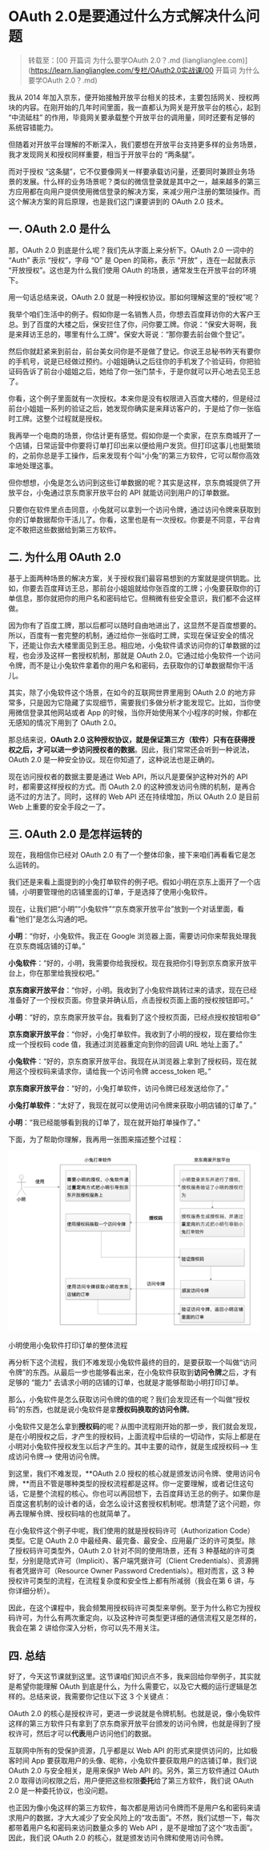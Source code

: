 # OAuth 2.0是要通过什么方式解决什么问题

> 转载至：[00 开篇词 为什么要学OAuth 2.0？.md (lianglianglee.com)](https://learn.lianglianglee.com/专栏/OAuth2.0实战课/00 开篇词 为什么要学OAuth 2.0？.md)

我从 2014 年加入京东，便开始接触开放平台相关的技术，主要包括网关、授权两块的内容。在刚开始的几年时间里面，我一直都认为网关是开放平台的核心，起到 “中流砥柱” 的作用，毕竟网关要承载整个开放平台的调用量，同时还要有足够的系统容错能力。

但随着对开放平台理解的不断深入，我们要想在开放平台支持更多样的业务场景，我才发现网关和授权同样重要，相当于开放平台的 “两条腿”。

而对于授权 “这条腿”，它不仅要像网关一样要承载访问量，还要同时兼顾业务场景的发展。什么样的业务场景呢？类似的微信登录就是其中之一，越来越多的第三方应用都在向用户提供使用微信登录的解决方案，来减少用户注册的繁琐操作。而这个解决方案的背后原理，也是我们这门课要讲到的 OAuth 2.0 技术。

## 一. OAuth 2.0 是什么

那，OAuth 2.0 到底是什么呢？我们先从字面上来分析下。OAuth 2.0 一词中的 “Auth” 表示 “授权”，字母 “O” 是 Open 的简称，表示 “开放” ，连在一起就表示 “开放授权”。这也是为什么我们使用 OAuth 的场景，通常发生在开放平台的环境下。

用一句话总结来说，OAuth 2.0 就是一种授权协议。那如何理解这里的“授权”呢？

我举个咱们生活中的例子。假如你是一名销售人员，你想去百度拜访你的大客户王总。到了百度的大楼之后，保安拦住了你，问你要工牌。你说：“保安大哥啊，我是来拜访王总的，哪里有什么工牌”。保安大哥说：“那你要去前台做个登记”。

然后你就赶紧来到前台，前台美女问你是不是做了登记。你说王总秘书昨天有要你的手机号，说是已经做过预约。小姐姐确认之后往你的手机发了个验证码，你把验证码告诉了前台小姐姐之后，她给了你一张门禁卡，于是你就可以开心地去见王总了。

你看，这个例子里面就有一次授权。本来你是没有权限进入百度大楼的，但是经过前台小姐姐一系列的验证之后，她发现你确实是来拜访客户的，于是给了你一张临时工牌。这整个过程就是授权。

我再举一个电商的场景，你估计更有感觉。假如你是一个卖家，在京东商城开了一个店铺，日常运营中你要将订单打印出来以便给用户发货。但打印这事儿也挺繁琐的，之前你总是手工操作，后来发现有个叫“小兔”的第三方软件，它可以帮你高效率地处理这事。

但你想想，小兔是怎么访问到这些订单数据的呢？其实是这样，京东商城提供了开放平台，小兔通过京东商家开放平台的 API 就能访问到用户的订单数据。

只要你在软件里点击同意，小兔就可以拿到一个访问令牌，通过访问令牌来获取到你的订单数据帮你干活儿了。你看，这里也是有一次授权。你要是不同意，平台肯定不敢把这些数据给到第三方软件。

## 二. 为什么用 OAuth 2.0

基于上面两种场景的解决方案，关于授权我们最容易想到的方案就是提供钥匙。比如，你要去百度拜访王总，那前台小姐姐就给你张百度的工牌；小兔要获取你的订单信息，那你就把你的用户名和密码给它。但稍微有些安全意识，我们都不会这样做。

因为你有了百度工牌，那以后都可以随时自由地进出了，这显然不是百度想要的。所以，百度有一套完整的机制，通过给你一张临时工牌，实现在保证安全的情况下，还能让你去大楼里面见到王总。相应地，小兔软件请求访问你的订单数据的过程，也会涉及这样一套授权机制，那就是 OAuth 2.0。它通过给小兔软件一个访问令牌，而不是让小兔软件拿着你的用户名和密码，去获取你的订单数据帮你干活儿。

其实，除了小兔软件这个场景，在如今的互联网世界里用到 OAuth 2.0 的地方非常多，只是因为它隐藏了实现细节，需要我们多做分析才能发现它。比如，当你使用微信登录其他网站或者 App 的时候，当你开始使用某个小程序的时候，你都在无感知的情况下用到了 OAuth 2.0。

那总结来说，**OAuth 2.0 这种授权协议，就是保证第三方（软件）只有在获得授权之后，才可以进一步访问授权者的数据**。因此，我们常常还会听到一种说法，OAuth 2.0 是一种安全协议。现在你知道了，这种说法也是正确的。

现在访问授权者的数据主要是通过 Web API，所以凡是要保护这种对外的 API 时，都需要这样授权的方式。而 OAuth 2.0 的这种颁发访问令牌的机制，是再合适不过的方法了。同时，这样的 Web API 还在持续增加，所以 OAuth 2.0 是目前 Web 上重要的安全手段之一了。

## 三. OAuth 2.0 是怎样运转的

现在，我相信你已经对 OAuth 2.0 有了一个整体印象，接下来咱们再看看它是怎么运转的。

我们还是来看上面提到的小兔打单软件的例子吧。假如小明在京东上面开了一个店铺，小明要管理他的店铺里面的订单，于是选择了使用小兔软件。

现在，让我们把“小明”“小兔软件”“京东商家开放平台”放到一个对话里面，看看“他们”是怎么沟通的吧。

**小明**：“你好，小兔软件。我正在 Google 浏览器上面，需要访问你来帮我处理我在京东商城店铺的订单。”

**小兔软件**：“好的，小明，我需要你给我授权。现在我把你引导到京东商家开放平台上，你在那里给我授权吧。”

**京东商家开放平台**：“你好，小明。我收到了小兔软件跳转过来的请求，现在已经准备好了一个授权页面。你登录并确认后，点击授权页面上面的授权按钮即可。”

**小明**：“好的，京东商家开放平台。我看到了这个授权页面，已经点授权按钮啦😄”

**京东商家开放平台**：“你好，小兔打单软件。我收到了小明的授权，现在要给你生成一个授权码 code 值，我通过浏览器重定向到你的回调 URL 地址上面了。”

**小兔软件**：“好的，京东商家开放平台。我现在从浏览器上拿到了授权码，现在就用这个授权码来请求你，请给我一个访问令牌 access_token 吧。”

**京东商家开放平台**：“好的，小兔打单软件，访问令牌已经发送给你了。”

**小兔打单软件**：“太好了，我现在就可以使用访问令牌来获取小明店铺的订单了。”

**小明**：“我已经能够看到我的订单了，现在就开始打单操作了。”

下面，为了帮助你理解，我再用一张图来描述整个过程：

![](../images/1.png)

小明使用小兔软件打印订单的整体流程

再分析下这个流程，我们不难发现小兔软件最终的目的，是要获取一个叫做“访问令牌”的东西。从最后一步也能够看出来，在小兔软件获取到**访问令牌**之后，才有足够的 “能力” 去请求小明的店铺的订单，也就是才能够帮助小明打印订单。

那么，小兔软件是怎么获取访问令牌的值的呢？我们会发现还有一个叫做“授权码”的东西，也就是说小兔软件是拿**授权码换取的访问令牌**。

小兔软件又是怎么拿到**授权码**的呢？从图中流程刚开始的那一步，我们就会发现，是在小明授权之后，才产生的授权码，上面流程中后续的一切动作，实际上都是在小明对小兔软件授权发生以后才产生的。其中主要的动作，就是生成授权码–> 生成访问令牌–> 使用访问令牌。

到这里，我们不难发现，**OAuth 2.0 授权的核心就是颁发访问令牌、使用访问令牌，**而且不管是哪种类型的授权流程都是这样。你一定要理解，或者记住这句话，它是整个流程的核心。你也可以再回想下，去百度拜访王总的例子。如果你是百度这套机制的设计者的话，会怎么设计这套授权机制呢。想清楚了这个问题，你再去理解令牌、授权码啥的也就简单了。

在小兔软件这个例子中呢，我们使用的就是授权码许可（Authorization Code）类型。它是 OAuth 2.0 中最经典、最完备、最安全、应用最广泛的许可类型。除了授权码许可类型外，OAuth 2.0 针对不同的使用场景，还有 3 种基础的许可类型，分别是隐式许可（Implicit）、客户端凭据许可（Client Credentials）、资源拥有者凭据许可（Resource Owner Password Credentials）。相对而言，这 3 种授权许可类型的流程，在流程复杂度和安全性上都有所减弱（我会在第 6 讲，与你详细分析）。

因此，在这个课程中，我会频繁用授权码许可类型来举例。至于为什么称它为授权码许可，为什么有两次重定向，以及这种许可类型更详细的通信流程又是怎样的，我会在第 2 讲给你深入分析，你可以先不用关注。

## 四. 总结

好了，今天这节课就到这里。这节课咱们知识点不多，我来回给你举例子，其实就是希望你能理解 OAuth 到底是什么，为什么需要它，以及它大概的运行逻辑是怎样的。总结来说，我需要你记住以下这 3 个关键点：

OAuth 2.0 的核心是授权许可，更进一步说就是令牌机制。也就是说，像小兔软件这样的第三方软件只有拿到了京东商家开放平台颁发的访问令牌，也就是得到了授权许可，然后才可以**代表**用户访问他们的数据。

互联网中所有的受保护资源，几乎都是以 Web API 的形式来提供访问的，比如极客时间 App 要获取用户的头像、昵称，小兔软件要获取用户的店铺订单，我们说 OAuth 2.0 与安全相关，是用来保护 Web API 的。另外，第三方软件通过 OAuth 2.0 取得访问权限之后，用户便把这些权限**委托**给了第三方软件，我们说 OAuth 2.0 是一种委托协议，也没问题。

也正因为像小兔这样的第三方软件，每次都是用访问令牌而不是用户名和密码来请求用户的数据，才大大减少了安全风险上的“攻击面”。不然，我们试想一下，每次都带着用户名和密码来访问数量众多的 Web API ，是不是增加了这个“攻击面”。因此，我们说 OAuth 2.0 的核心，就是颁发访问令牌和使用访问令牌。